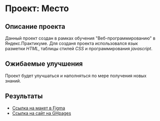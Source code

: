 # Проект: Место

## Описание проекта

Данный проект создан в рамках обучения "Веб-программированию" в Яндекс.Практикуме.
Для созданя проекта использовался язык разметки _HTML_, таблицы стилей _CSS_ и программирования _javascript_.

## Ожибаемые улучшения
Проект будет улучшаться и наполняться по мере получения новых знаний.

## Результаты

* [Ссылка на макет в Figma](https://www.figma.com/file/2cn9N9jSkmxD84oJik7xL7/JavaScript.-Sprint-4?node-id=0%3A1)
* [Ссылка на сайт на GHpages](https://ilyasol2021.github.io/mesto/)
